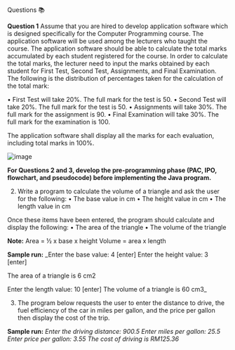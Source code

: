 Questions 📚

**Question 1**
Assume that you are hired to develop application software which is designed specifically for
the Computer Programming course. The application software will be used among the lecturers who taught the course.
The application software should be able to calculate the total marks accumulated by each student registered for the course.
In order to calculate the total marks, the lecturer need to input the marks obtained by each student for First Test,
Second Test, Assignments, and Final Examination. The following is the distribution of percentages taken for the calculation of the total mark:

• First Test will take 20%. The full mark for the test is 50.
• Second Test will take 20%. The full mark for the test is 50.
• Assignments will take 30%. The full mark for the assignment is 90.
• Final Examination will take 30%. The full mark for the examination is 100.

The application software shall display all the marks for each evaluation, including total marks in 100%.

![image](https://github.com/irfanghapar/Java-Programming/assets/87377657/b35e4b35-ea4a-4686-b8c2-9d56b1dc9de9)

**For Questions 2 and 3, develop the pre-programming phase (PAC, IPO, flowchart, and
pseudocode) before implementing the Java program.**

2. Write a program to calculate the volume of a triangle and ask the user for the following:
• The base value in cm
• The height value in cm
• The length value in cm

  Once these items have been entered, the program should calculate and display the following:
• The area of the triangle
• The volume of the triangle

**Note:**
Area = ½ x base x height
Volume = area x length

**Sample run:**
_Enter the base value: 4 [enter]
Enter the height value: 3 [enter]

The area of a triangle is 6 cm2

Enter the length value: 10 [enter]
The volume of a triangle is 60 cm3_

3. The program below requests the user to enter the distance to drive, the fuel efficiency of the car in miles per gallon,
   and the price per gallon then display the cost of the trip.

**Sample run:**
_Enter the driving distance: 900.5
Enter miles per gallon: 25.5
Enter price per gallon: 3.55
The cost of driving is RM125.36_
